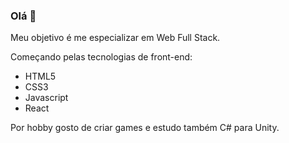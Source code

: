 ### Olá 👋

Meu objetivo é me especializar em Web Full Stack.

Começando pelas tecnologias de front-end:
- HTML5
- CSS3
- Javascript
- React

Por hobby gosto de criar games e estudo também C# para Unity.
